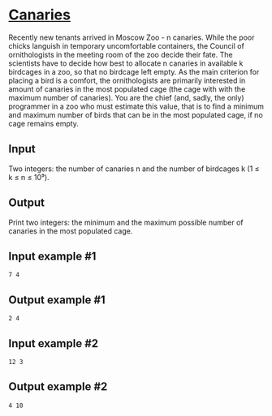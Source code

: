 # [Canaries](https://www.e-olymp.com/en/contests/9527/problems/83487)
Recently new tenants arrived in Moscow Zoo - n canaries. While the poor chicks languish in temporary uncomfortable containers, the Council of ornithologists in the meeting room of the zoo decide their fate. The scientists have to decide how best to allocate n canaries in available k birdcages in a zoo, so that no birdcage left empty. As the main criterion for placing a bird is a comfort, the ornithologists are primarily interested in amount of canaries in the most populated cage (the cage with with the maximum number of canaries). You are the chief (and, sadly, the only) programmer in a zoo who must estimate this value, that is to find a minimum and maximum number of birds that can be in the most populated cage, if no cage remains empty.

## Input
Two integers: the number of canaries n and the number of birdcages k (1 ≤ k ≤ n ≤ 10⁹).

## Output
Print two integers: the minimum and the maximum possible number of canaries in the most populated cage.

## Input example #1
```
7 4
```

## Output example #1
```
2 4
```

## Input example #2
```
12 3
```

## Output example #2
```
4 10
```
